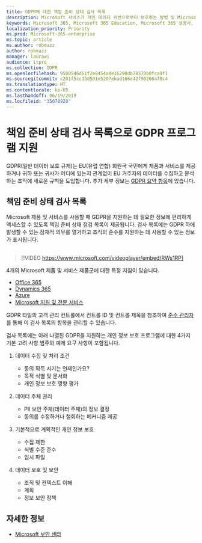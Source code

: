 ```yaml
---
title: GDPR에 대한 책임 준비 상태 검사 목록
description: Microsoft 서비스가 개인 데이터 위반으로부터 보호하는 방법 및 Microsoft가 위반 발생 시 대응하고 사용자에게 알리는 방법입니다.
keywords: Microsoft 365, Microsoft 365 Education, Microsoft 365 설명서, GDPR
localization_priority: Priority
ms.prod: Microsoft-365-enterprise
ms.topic: article
ms.author: robmazz
author: robmazz
manager: laurawi
audience: itpro
ms.collection: GDPR
ms.openlocfilehash: 95805d6d61f2e8454ade16298db78370b0fca9f1
ms.sourcegitcommit: c201f5cc13d501e5207ebad166e42f90260af0c4
ms.translationtype: HT
ms.contentlocale: ko-KR
ms.lasthandoff: 06/19/2019
ms.locfileid: "35078928"
---
```

# <a name="support-your-gdpr-program-with-accountability-readiness-checklists"></a>책임 준비 상태 검사 목록으로 GDPR 프로그램 지원

GDPR(일반 데이터 보호 규제)는 EU(유럽 연합) 회원국 국민에게 제품과 서비스를 제공하거나 귀하 또는 귀사가 어디에 있는지 관계없이 EU 거주자의 데이터를 수집하고 분석하는 조직에 새로운 규칙을 도입합니다.  추가 세부 정보는 [GDPR 요약 항목](gdpr.md)에 있습니다.

## <a name="accountability-readiness-checklists"></a>책임 준비 상태 검사 목록

Microsoft 제품 및 서비스를 사용할 때 GDPR을 지원하는 데 필요한 정보에 편리하게 액세스할 수 있도록 책임 준비 상태 점검 목록이 제공됩니다. 검사 목록에는 GDPR 하에 발생할 수 있는 잠재적 의무를 열거하고 조직의 준수를 지원하는 데 사용할 수 있는 정보가 표시됩니다. <br><br>

> [!VIDEO https://www.microsoft.com/videoplayer/embed/RWs1RP] 

4개의 Microsoft 제품 및 서비스 제품군에 대한 특정 지침이 있습니다.

- [Office 365](gdpr-arc-Office365.md)
- [Dynamics 365](gdpr-arc-Dynamics365.md)
- [Azure](gdpr-arc-Azure.md)
- [Microsoft 지원 및 전문 서비스](gdpr-arc-prof-services.md)

GDPR 타일의 고객 관리 컨트롤에서 컨트롤 ID 및 컨트롤 제목을 참조하여 [준수 관리자](https://servicetrust.microsoft.com/ComplianceManager)를 통해 이 검사 목록의 항목을 관리할 수 있습니다.

검사 목록에는 아래 나열된 GDPR을 지원하는 개인 정보 보호 프로그램에 대한 4가지 기본 고려 사항 범주와 예제 요구 사항이 포함됩니다.

1. 데이터 수집 및 처리 조건

    - 동의 획득 시기는 언제인가요?  
    - 목적 식별 및 문서화  
    - 개인 정보 보호 영향 평가

2. 데이터 주체 권리  

    - PII 보안 주체(데이터 주체)의 정보 결정  
    - 동의를 수정하거나 철회하는 메커니즘 제공

3. 기본적으로 계획적인 개인 정보 보호  

    - 수집 제한  
    - 식별 수준 준수  
    - 임시 파일

4. 데이터 보호 및 보안  

    - 조직 및 컨텍스트 이해  
    - 계획  
    - 정보 보안 정책

## <a name="learn-more"></a>자세한 정보

- [Microsoft 보안 센터](https://www.microsoft.com/TrustCenter/Privacy/gdpr/default.aspx)

